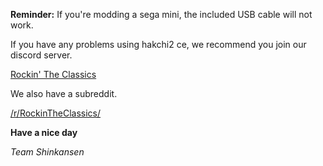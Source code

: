 <!--- 2020-02-09T02:21:00.0000000-05:00 -->
**Reminder:** If you're modding a sega mini, the included USB cable will not work.

If you have any problems using hakchi2 ce, we recommend you join our discord server.

[Rockin' The Classics](https://discord.gg/C9EDFyg)  

We also have a subreddit.

[/r/RockinTheClassics/](https://reddit.com/r/RockinTheClassics/)

**Have a nice day**

*Team Shinkansen*
